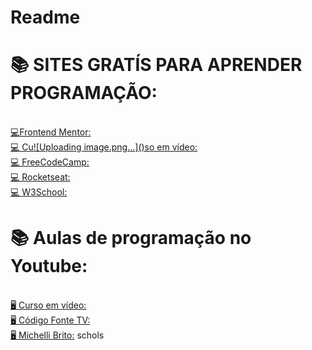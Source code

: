 # Readme

<h1>📚 SITES GRATÍS PARA APRENDER PROGRAMAÇÃO:</h1>
<br>
<a href="https://www.frontendmentor.io" target="_blank" alt="Font end mentor">💻Frontend Mentor:</a><br>
<a href="https://www.cursoemvideo.com" target="_blank" alt="Curso em Video">💻 Cu![Uploading image.png…]()so em vídeo:</a><br>
<a href="https://www.freecodecamp.org" target="_blank" alt="freecodecamp">💻 FreeCodeCamp:</a><br>
<a href="https://app.rocketseat.com.br" target="_blank" alt="Rockteseat">💻 Rocketseat:</a><br>
<a href="https://www.w3schools.com/" target="_blank" alt="w3schools">💻 W3School:</a><br>

<h1>📚 Aulas de programação no Youtube:</h1>
<br>
<a href="https://www.youtube.com/cursoemvideo" target="_blank" alt="Curso em video">🖥️ Curso em vídeo:</a>
<br>
<a href="https://www.youtube.com/c/codigofontetv" target="_blank" alt="Código Fonte">🖥️ Código Fonte TV:</a>
<br>
<a href="https://www.youtube.com/c/MichelliBrito" target="_blank" alt="MIchelli Brito">🖥️ Michelli Brito:</a>
schols
